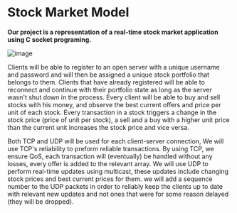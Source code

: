 # Stock Market Model

**Our project is a representation of a real-time stock market application using C socket programing.**

![image](https://user-images.githubusercontent.com/92316457/185906484-176c981a-a8e4-46c0-817b-f64b2d051e5c.png)

Clients will be able to register to an open server with a unique username
and password and will then be assigned a unique stock portfolio that 
belongs to them.
Clients that have already registered will be able to reconnect and continue
with their portfolio state as long as the server wasn't shut down in the 
process.
Every client will be able to buy and sell stocks with his money, and 
observe the best current offers and price per unit of each stock.
Every transaction in a stock triggers a change in the stock price 
(price of unit per stock), a sell and a buy with a higher unit price than the 
current unit increases the stock price and vice versa.

Both TCP and UDP will be used for each client-server connection,
We will use TCP's reliability to preform reliable transactions. 
By using TCP, we ensure QoS, each transaction will (eventually) be 
handled without any losses, every offer is added to the relevant array.
We will use UDP to perform real-time updates using multicast, these 
updates include changing stock prices and best current prices for them.
we will add a sequence number to the UDP packets in order to reliably 
keep the clients up to date with relevant new updates and not ones that 
were for some reason delayed (they will be dropped).
